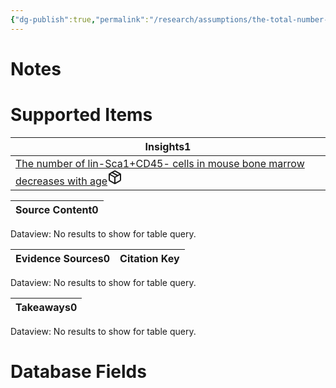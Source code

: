 ```yaml
---
{"dg-publish":true,"permalink":"/research/assumptions/the-total-number-of-cells-in-the-bone-marrow-of-20-5-month-old-is-no-different-than-that-of-8-10-month-old-mice/"}
---
```


# Notes

# Supported Items
<div><table class="dataview table-view-table"><thead class="table-view-thead"><tr class="table-view-tr-header"><th class="table-view-th"><span>Insights</span><span class="dataview small-text">1</span></th></tr></thead><tbody class="table-view-tbody"><tr><td><span><a data-tooltip-position="top" aria-label="Research/Insights/The number of lin-Sca1+CD45- cells in mouse bone marrow decreases with age.md" data-href="Research/Insights/The number of lin-Sca1+CD45- cells in mouse bone marrow decreases with age.md" href="Research/Insights/The number of lin-Sca1+CD45- cells in mouse bone marrow decreases with age.md" class="internal-link" target="_blank" rel="noopener" fileclass-name="Research Links">The number of lin-Sca1+CD45- cells in mouse bone marrow decreases with age</a><a class="metadata-menu fileclass-icon"><svg xmlns="http://www.w3.org/2000/svg" width="24" height="24" viewBox="0 0 24 24" fill="none" stroke="currentColor" stroke-width="2" stroke-linecap="round" stroke-linejoin="round" class="svg-icon lucide-package"><path d="m7.5 4.27 9 5.15"></path><path d="M21 8a2 2 0 0 0-1-1.73l-7-4a2 2 0 0 0-2 0l-7 4A2 2 0 0 0 3 8v8a2 2 0 0 0 1 1.73l7 4a2 2 0 0 0 2 0l7-4A2 2 0 0 0 21 16Z"></path><path d="m3.3 7 8.7 5 8.7-5"></path><path d="M12 22V12"></path></svg></a></span></td></tr></tbody></table></div><div><table class="dataview table-view-table"><thead class="table-view-thead"><tr class="table-view-tr-header"><th class="table-view-th"><span>Source Content</span><span class="dataview small-text">0</span></th></tr></thead><tbody class="table-view-tbody"></tbody></table><div class="dataview dataview-error-box"><p class="dataview dataview-error-message">Dataview: No results to show for table query.</p></div></div><div><table class="dataview table-view-table"><thead class="table-view-thead"><tr class="table-view-tr-header"><th class="table-view-th"><span>Evidence Sources</span><span class="dataview small-text">0</span></th><th class="table-view-th"><span>Citation Key</span></th></tr></thead><tbody class="table-view-tbody"></tbody></table><div class="dataview dataview-error-box"><p class="dataview dataview-error-message">Dataview: No results to show for table query.</p></div></div><div><table class="dataview table-view-table"><thead class="table-view-thead"><tr class="table-view-tr-header"><th class="table-view-th"><span>Takeaways</span><span class="dataview small-text">0</span></th></tr></thead><tbody class="table-view-tbody"></tbody></table><div class="dataview dataview-error-box"><p class="dataview dataview-error-message">Dataview: No results to show for table query.</p></div></div>

# Database Fields